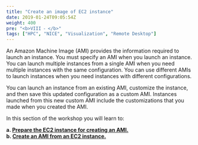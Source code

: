 ```yaml
---
title: "Create an image of EC2 instance"
date: 2019-01-24T09:05:54Z
weight: 400
pre: "<b>VIII ⁃ </b>"
tags: ["HPC", "NICE", "Visualization", "Remote Desktop"]
---
```


An Amazon Machine Image (AMI) provides the information required to launch an instance. You must specify an AMI when you launch an instance. You can launch multiple instances from a single AMI when you need multiple instances with the same configuration. You can use different AMIs to launch instances when you need instances with different configurations.

You can launch an instance from an existing AMI, customize the instance, and then save this updated configuration as a custom AMI. Instances launched from this new custom AMI include the customizations that you made when you created the AMI.

In this section of the workshop you will learn to: 

**a.	[Prepare the EC2 instance for creating an AMI.](http://slchen-lab-training.s3-website-ap-southeast-1.amazonaws.com/07-create-image/02-stopintsnace.html)**   
**b.	[Create an AMI from an EC2 instance.](http://slchen-lab-training.s3-website-ap-southeast-1.amazonaws.com/07-create-image/03-createimage.html)**  

